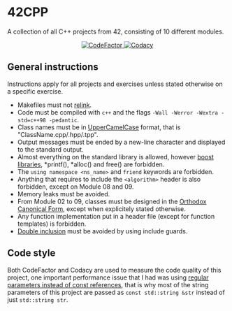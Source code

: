 # 42CPP
A collection of all C++ projects from 42, consisting of 10 different modules.
<div align=center>
<a href="https://www.codefactor.io/repository/github/xdec0de/42cpp"><img src="https://www.codefactor.io/repository/github/xdec0de/42cpp/badge" alt="CodeFactor" /> </a>
<a href="https://app.codacy.com/gh/xDec0de/42CPP/dashboard?utm_source=gh&utm_medium=referral&utm_content=&utm_campaign=Badge_grade"> <img src="https://app.codacy.com/project/badge/Grade/8186c6267ffd4d92a41ada31319b288d" alt="Codacy" /> </a>
</div>

## General instructions
Instructions apply for all projects and exercises unless stated otherwise on a specific exercise.
-   Makefiles must not [relink](https://stackoverflow.com/questions/52502399/what-does-it-mean-for-a-makefile-to-relink).
-   Code must be compiled with `c++` and the flags `-Wall -Werror -Wextra -std=c++98 -pedantic`.
-   Class names must be in [UpperCamelCase](https://wiki.c2.com/?UpperCamelCase) format, that is "ClassName.cpp/.hpp/.tpp".
-   Output messages must be ended by a new-line character and displayed to the standard output.
-   Almost everything on the standard library is allowed, however [boost libraries](https://www.geeksforgeeks.org/advanced-c-boost-library/), *printf(), *alloc() and free() are forbidden.
-   The `using namespace <ns_name>` and `friend` keywords are forbidden.
-   Anything that requires to include the `<algorithm>` header is also forbidden, except on Module 08 and 09.
-   Memory leaks must be avoided.
-   From Module 02 to 09, classes must be designed in the [Orthodox Canonical Form](https://www.francescmm.com/orthodox-canonical-class-form/), except when explicitely stated otherwise.
-   Any function implementation put in a header file (except for function templates) is forbidden.
-   [Double inclusion](https://stackoverflow.com/questions/5000749/avoiding-double-inclusion-preprocessor-directive-vs-makefiles) must be avoided by using include guards.

## Code style
Both CodeFactor and Codacy are used to measure the code quality of this project, one important performance issue that I had was using [regular parameters instead of const references](https://stackoverflow.com/questions/2627166/what-is-the-difference-between-a-const-reference-and-normal-parameter), that is why most of the string parameters of this project are passed as `const std::string &str` instead of just `std::string str`.
